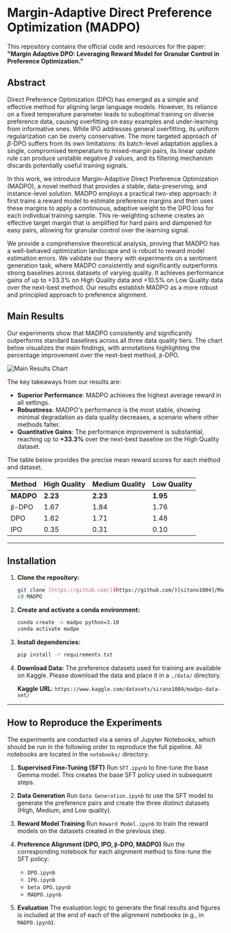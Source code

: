# Margin-Adaptive Direct Preference Optimization (MADPO)

This repository contains the official code and resources for the paper: **"Margin Adaptive DPO: Leveraging Reward Model for Granular Control in Preference Optimization."**

## Abstract

Direct Preference Optimization (DPO) has emerged as a simple and effective method for aligning large language models. However, its reliance on a fixed temperature parameter leads to suboptimal training on diverse preference data, causing overfitting on easy examples and under-learning from informative ones. While IPO addresses general overfitting, its uniform regularization can be overly conservative. The more targeted approach of $\beta$-DPO suffers from its own limitations: its batch-level adaptation applies a single, compromised temperature to mixed-margin pairs, its linear update rule can produce unstable negative $\beta$ values, and its filtering mechanism discards potentially useful training signals.

In this work, we introduce Margin-Adaptive Direct Preference Optimization (MADPO), a novel method that provides a stable, data-preserving, and instance-level solution. MADPO employs a practical two-step approach: it first trains a reward model to estimate preference margins and then uses these margins to apply a continuous, adaptive weight to the DPO loss for each individual training sample. This re-weighting scheme creates an effective target margin that is amplified for hard pairs and dampened for easy pairs, allowing for granular control over the learning signal.

We provide a comprehensive theoretical analysis, proving that MADPO has a well-behaved optimization landscape and is robust to reward model estimation errors. We validate our theory with experiments on a sentiment generation task, where MADPO consistently and significantly outperforms strong baselines across datasets of varying quality. It achieves performance gains of up to +33.3% on High Quality data and +10.5% on Low Quality data over the next-best method. Our results establish MADPO as a more robust and principled approach to preference alignment.

## Main Results

Our experiments show that MADPO consistently and significantly outperforms standard baselines across all three data quality tiers. The chart below visualizes the main findings, with annotations highlighting the percentage improvement over the next-best method, `β`-DPO.

![Main Results Chart](figure/model_performance_chart_annotated.png)

The key takeaways from our results are:
- **Superior Performance**: MADPO achieves the highest average reward in all settings.
- **Robustness**: MADPO's performance is the most stable, showing minimal degradation as data quality decreases, a scenario where other methods falter.
- **Quantitative Gains**: The performance improvement is substantial, reaching up to **+33.3%** over the next-best baseline on the High Quality dataset.

The table below provides the precise mean reward scores for each method and dataset.

| Method | High Quality | Medium Quality | Low Quality |
| :--- | :--- | :--- | :--- |
| **MADPO** | **2.23** | **2.23** | **1.95** |
| `β`-DPO | 1.67 | 1.84 | 1.76 |
| DPO | 1.62 | 1.71 | 1.48 |
| IPO | 0.35 | 0.31 | 0.10 |

---

## Installation

1.  **Clone the repository:**
    ```bash
    git clone [https://github.com/](https://github.com/)[sitano1004]/Margin-Apative-Direct-Preference-Optimization.git
    cd MADPO
    ```

2.  **Create and activate a conda environment:**
    ```bash
    conda create -n madpo python=3.10
    conda activate madpo
    ```

3.  **Install dependencies:**
    ```bash
    pip install -r requirements.txt
    ```

4.  **Download Data:**
    The preference datasets used for training are available on Kaggle. Please download the data and place it in a `./data/` directory.
    
    **Kaggle URL**: `https://www.kaggle.com/datasets/sirano1004/madpo-data-set/`

---

## How to Reproduce the Experiments

The experiments are conducted via a series of Jupyter Notebooks, which should be run in the following order to reproduce the full pipeline. All notebooks are located in the `notebooks/` directory.

1.  **Supervised Fine-Tuning (SFT)**
    Run `SFT.ipynb` to fine-tune the base Gemma model. This creates the base SFT policy used in subsequent steps.

2.  **Data Generation**
    Run `Data Generation.ipynb` to use the SFT model to generate the preference pairs and create the three distinct datasets (High, Medium, and Low quality).

3.  **Reward Model Training**
    Run `Reward Model.ipynb` to train the reward models on the datasets created in the previous step.

4.  **Preference Alignment (DPO, IPO, `β`-DPO, MADPO)**
    Run the corresponding notebook for each alignment method to fine-tune the SFT policy:
    * `DPO.ipynb`
    * `IPO.ipynb`
    * `beta DPO.ipynb`
    * `MADPO.ipynb`

5.  **Evaluation**
    The evaluation logic to generate the final results and figures is included at the end of each of the alignment notebooks (e.g., in `MADPO.ipynb`).